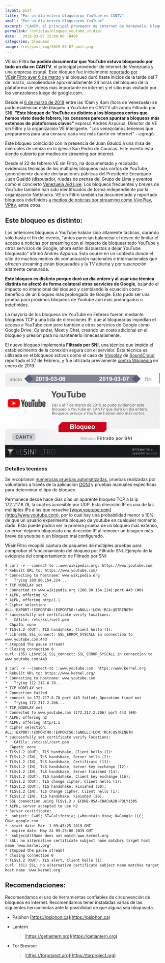 ```yaml
---
layout: post
title: "Por un día entero bloquearon YouTube en CANTV"
small: "Por un día entero bloquearon YouTube"
excerpt: "CANTV, el principal proveedor de internet de Venezuela, bloqueó por todo un día el acceso a youtube.com. Este bloqueo aplicó Filtrado SNI, por lo que no afectó a otros servicios de google. Bloqueos previos a YouTube habían sido más cortos."
permalink: /noticias/bloqueo_youtube_un_dia/
date:   2019-03-07 15:00:00 -0400
categories: bloqueos
image: /res/post_img/2019-03-07-post.png
---
```



VE sin Filtro **ha podido documentar que YouTube estuvo bloqueado por
todo un día en CANTV**, el principal proveedor de internet de Venezuela
y una empresa estatal. Este bloqueo fue inicialmente [reportado por
VEsinFiltro ayer 6 de
marzo](https://twitter.com/vesinfiltro/status/1103424906342080512)
y el bloqueo duró hasta inicios de la tarde del 7 de marzo, cumpliendose
aproximadamente 24 horas del bloqueo de la plataforma de videos más
importante en internet y el sitio más visitado por los venezolanos luego
de google.com.

Desde el [6 de marzo de
2019](https://explorer.ooni.io/measurement/20190306T193453Z_AS8048_jmYnrsmmhaJP8SKiMDvhORIe99M74ucNTn5zmUxCdv31pVd1W0?input=https:%2F%2Fwww.youtube.com%2F)
entre las 10am y 4pm (hora de Venezuela) se pudo evidenciar este bloqueo
a YouTube en CANTV utilizando Filtrado por SNI. **\"Este bloqueo de YouTube
es distinto a los bloqueos cortos que hemos visto desde febrero, los
censores parecen apuntar a bloqueos más extensos de plataformas claves\"**
expresó Andrés Azpúrua, Director de VE sin Filtro y la organización VE
inteligente. \"Los venezolanos tenemos que prepararnos para una censura
cada vez más fuerte en internet\" --agregó.

Este bloqueo coincicidó con la presencia de Juan Gauidó a una misa de
miércoles de ceniza en la iglesia San Pedro de Caracas. Este evento esta
siendo cubierto por medios de streaming por internet.

Desde el 22 de febrero VE sin Filtro, ha documentado y recabado
evidencias técnicas de los múltiples bloqueos más cortos de YouTube,
generalmente durante declaraciones públicas del Presidente Encargado
Juan Guaidó (disputado), ruedas de prensa del Grupo de Lima y eventos
como el concierto [Venezuela Aid
Live](http://venezuelaaidlive.com). Los bloqueos frecuentes
y breves de YouTube también han sido identificados de forma
independiente por la organización Netblocks. VE sin Filtro también ha
documentado y reportado bloqueos indefinidos [a medios de noticias por
streaming como VivoPlay,
VPItv](https://twitter.com/vesinfiltro/status/1099073994496622593),
entre otros.

Este bloqueo es distinto:
-------------------------

Los anteriores bloqueos a YouTube habían sido altamente tácticos,
durando sólo hasta el fin del evento, \"antes parecían balancear el
deseo de limitar el acceso a noticias por streaming con el impacto de
bloquear todo YouTube y otros servicios de Google, ahora están
dispuestos a dejar YouTube bloqueado\" afirmó Andrés Azpúrua. Esto ocurre en un
contexto donde el sitio de muchos medios de comunicación nacionales e
internacionales que ofrecen streaming están bloqueados y la TV abierta y
por suscripción altamente censurada.

**Este bloqueo es distinto porque duró un día entero y al usar una técnica
distinta no afectó de forma colateral otros servicios de Google**, bajando
el impacto no intencional del bloqueo y cambiando la ecuación
costo-beneficio de un bloqueo más prolongado de Google. Esto pudo ser
una prueba para próximos bloqueos de Youtube aún más prolongados o
indefinidos.

La mayoría de los bloqueos de YouTube en Febrero fueron mediante
bloqueos TCP a una lista de direcciones IP, que al bloquearlas impedían
el acceso a YouTube.com pero también a otros servicios de Google como
Google Drive, Calendar, Meet y Chat, creando un costo adicional en el
bloqueo y presión para no mantenerlo innecesariamente.

El nuevo bloqueo implementa **Filtrado por SNI**, una técnica que impide
el establecimiento de la conexión segura con el servidor. Esta técnica
es utilizada en el bloqueos activos como el caso de
[Vivoplay](https://twitter.com/vesinfiltro/status/1100757785992708097)
de
[SoundCloud](https://twitter.com/vesinfiltro/status/1100757785992708097)
reportado el 27 de Febrero, y fue utilizada previamente [contra
Wikipedia](http://vesinfiltro.com/noticias/wikipedia_2019-01/)
en enero de 2019.

![Cover image](/res/post_img/2019-03-07-post.png)


### Detalles técnicos

Se recopilaron [numerosas pruebas
automatizadas](https://api.ooni.io/api/v1/measurements?probe_cc=VE&input=youtube.com&since=2019-03-06&until=2019-03-08&limit=100),
pruebas realizadas por voluntarios a través de la aplicación
[OONI](http://ooni.torproject.org) y pruebas manuales
específicas para determinar el tipo de bloqueo.

Permanece desde hace días días un aparente bloqueo TCP a la ip
172.217.8.78, la cual es accesible por UDP. Esta dirección IP es una de
las múltiples IPs a las que resuelve
[www.youtube.com](http://www.youtube.com), por lo cual hay
una probabilidad menor a 10% de que un usuario experimente bloqueo de
youtube en cualquier momento dado. Esto puede podría ser la primera
prueba de un bloqueo más extenso, un error: dejando bloqueada una
dirección IP al remover un bloqueo más breve de youtube o un bloqueo mal
configurado.

VEsinFiltro recopiló captura de paquetes de múltiples pruebas para
comprobar el funcionamiento del bloqueo por Filtrado SNI. Ejemplo de la
evidencia del comportamiento de Filtrado por SNI:

```
$ curl -v --connect-to ::www.wikipedia.org: https://www.youtube.com
* Rebuilt URL to: https://www.youtube.com/
* Connecting to hostname: www.wikipedia.org
*   Trying 208.80.154.224...
* TCP_NODELAY set
* Connected to www.wikipedia.org (208.80.154.224) port 443 (#0)
* ALPN, offering h2
* ALPN, offering http/1.1
* Cipher selection: ALL:!EXPORT:!EXPORT40:!EXPORT56:!aNULL:!LOW:!RC4:@STRENGTH
* successfully set certificate verify locations:
*   CAfile: /etc/ssl/cert.pem
  CApath: none
* TLSv1.2 (OUT), TLS handshake, Client hello (1):
* LibreSSL SSL_connect: SSL_ERROR_SYSCALL in connection to www.youtube.com:443
* stopped the pause stream!
* Closing connection 0
curl: (35) LibreSSL SSL_connect: SSL_ERROR_SYSCALL in connection to www.youtube.com:443
```
```
$ curl -v --connect-to ::www.youtube.com: https://www.kernel.org
* Rebuilt URL to: https://www.kernel.org/
* Connecting to hostname: www.youtube.com
*   Trying 172.217.8.78...
* TCP_NODELAY set
* Connection failed
* connect to 172.217.8.78 port 443 failed: Operation timed out
*   Trying 172.217.2.206...
* TCP_NODELAY set
* Connected to www.youtube.com (172.217.2.206) port 443 (#0)
* ALPN, offering h2
* ALPN, offering http/1.1
* Cipher selection: ALL:!EXPORT:!EXPORT40:!EXPORT56:!aNULL:!LOW:!RC4:@STRENGTH
* successfully set certificate verify locations:
*   CAfile: /etc/ssl/cert.pem
  CApath: none
* TLSv1.2 (OUT), TLS handshake, Client hello (1):
* TLSv1.2 (IN), TLS handshake, Server hello (2):
* TLSv1.2 (IN), TLS handshake, Certificate (11):
* TLSv1.2 (IN), TLS handshake, Server key exchange (12):
* TLSv1.2 (IN), TLS handshake, Server finished (14):
* TLSv1.2 (OUT), TLS handshake, Client key exchange (16):
* TLSv1.2 (OUT), TLS change cipher, Client hello (1):
* TLSv1.2 (OUT), TLS handshake, Finished (20):
* TLSv1.2 (IN), TLS change cipher, Client hello (1):
* TLSv1.2 (IN), TLS handshake, Finished (20):
* SSL connection using TLSv1.2 / ECDHE-RSA-CHACHA20-POLY1305
* ALPN, server accepted to use h2
* Server certificate:
*  subject: C=US; ST=California; L=Mountain View; O=Google LLC; CN=*.google.com
*  start date: Mar  1 09:45:25 2019 GMT
*  expire date: May 24 09:25:00 2019 GMT
*  subjectAltName does not match www.kernel.org
* SSL: no alternative certificate subject name matches target host name 'www.kernel.org'
* stopped the pause stream!
* Closing connection 0
* TLSv1.2 (OUT), TLS alert, Client hello (1):
curl: (51) SSL: no alternative certificate subject name matches target host name 'www.kernel.org'
```

Recomendaciones:
----------------

Recomendamos el uso de herramientas confiables de circunvención de
bloqueos en internet. Recomendamos tener instaladas varias de las
siguientes herramientas ante la posibilidad de que alguna sea bloqueada.

-   Psiphon [https://psiphon.ca](https://psiphon.ca)

-   Lantern
    > [https://getlantern.org](https://getlantern.org)

-   Tor Browser
    > [https://torproject.org](https://torproject.org)
